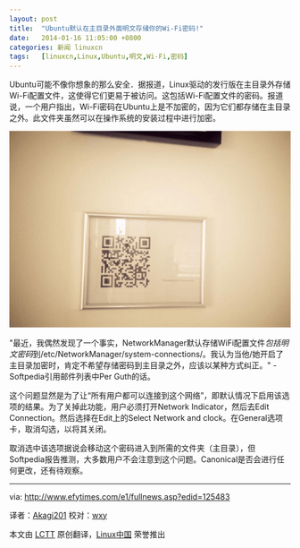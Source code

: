 ```yaml
---
layout: post
title:	"Ubuntu默认在主目录外面明文存储你的Wi-Fi密码!"
date:	2014-01-16 11:05:00 +0800 
categories:	新闻 linuxcn 
tags:	[linuxcn,Linux,Ubuntu,明文,Wi-Fi,密码]
---
```



Ubuntu可能不像你想象的那么安全．据报道，Linux驱动的发行版在主目录外存储Wi-Fi配置文件，这使得它们更易于被访问。这包括Wi-Fi配置文件的密码。报道说，一个用户指出，Wi-Fi密码在Ubuntu上是不加密的，因为它们都存储在主目录之外。此文件夹虽然可以在操作系统的安装过程中进行加密。


![](/Asserts/Images/album/201401/16/110418r1f1dm38inhb3t16.png)


"最近，我偶然发现了一个事实，NetworkManager默认存储WiFi配置文件*包括明文密码*到/etc/NetworkManager/system-connections/。我认为当他/她开启了主目录加密时，肯定不希望存储密码到主目录之外，应该以某种方式纠正。" - Softpedia引用邮件列表中Per Guth的话。


这个问题显然是为了让“所有用户都可以连接到这个网络”，即默认情况下启用该选项的结果。为了关掉此功能，用户必须打开Network Indicator，然后去Edit Connection。然后选择在Edit上的Select Network and clock。在General选项卡，取消勾选，以将其关闭。


取消选中该选项据说会移动这个密码进入到所需的文件夹（主目录），但Softpedia报告推测，大多数用户不会注意到这个问题。Canonical是否会进行任何更改，还有待观察。




---


via: <http://www.efytimes.com/e1/fullnews.asp?edid=125483>


译者：[Akagi201](https://github.com/Akagi201) 校对：[wxy](https://github.com/wxy)


本文由 [LCTT](https://github.com/LCTT/TranslateProject) 原创翻译，[Linux中国](http://linux.cn/) 荣誉推出
